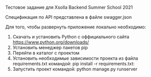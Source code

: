 Тестовое задание для Xsolla Backend Summer School 2021

Спецификация по API представлена в файле swagger.json

Для того, чтобы развернуть приложение локально необходимо:
1) Скачать и установить Python с оффициального сайта https://www.python.org/downloads/
2) Установить менеджер пакетов pip
3) Перейти в каталог с проектом
4) Установить необходимые зависимости проекта из файла requirements.txt командой: pip install -r requirements.txt:
5) Запустить проект командой: python manage.py runserver

